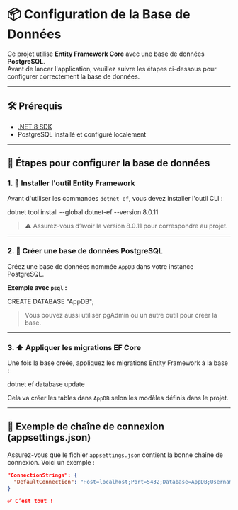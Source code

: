 # 📦 Configuration de la Base de Données

Ce projet utilise **Entity Framework Core** avec une base de données **PostgreSQL**.  
Avant de lancer l'application, veuillez suivre les étapes ci-dessous pour configurer correctement la base de données.

---

## 🛠 Prérequis

- [.NET 8 SDK](https://dotnet.microsoft.com/en-us/download)
- PostgreSQL installé et configuré localement

---

## 🧱 Étapes pour configurer la base de données

### 1. 🔧 Installer l'outil Entity Framework

Avant d'utiliser les commandes `dotnet ef`, vous devez installer l'outil CLI :

dotnet tool install --global dotnet-ef --version 8.0.11


> ⚠️ Assurez-vous d’avoir la version 8.0.11 pour correspondre au projet.

---

### 2. 🐘 Créer une base de données PostgreSQL

Créez une base de données nommée `AppDB` dans votre instance PostgreSQL.

**Exemple avec `psql` :**

CREATE DATABASE "AppDB";

> Vous pouvez aussi utiliser pgAdmin ou un autre outil pour créer la base.

---

### 3. ⬆️ Appliquer les migrations EF Core

Une fois la base créée, appliquez les migrations Entity Framework à la base :

dotnet ef database update

Cela va créer les tables dans `AppDB` selon les modèles définis dans le projet.

---

## 🔗 Exemple de chaîne de connexion (appsettings.json)

Assurez-vous que le fichier `appsettings.json` contient la bonne chaîne de connexion. Voici un exemple :

```json
"ConnectionStrings": {
  "DefaultConnection": "Host=localhost;Port=5432;Database=AppDB;Username=postgres;Password=VotreMotDePasse"
}

✅ C’est tout !

